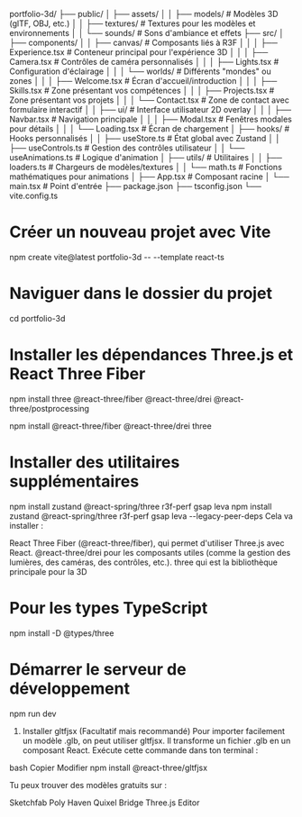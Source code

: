 portfolio-3d/
├── public/
│   ├── assets/
│   │   ├── models/        # Modèles 3D (glTF, OBJ, etc.)
│   │   ├── textures/      # Textures pour les modèles et environnements
│   │   └── sounds/        # Sons d'ambiance et effets
├── src/
│   ├── components/
│   │   ├── canvas/        # Composants liés à R3F
│   │   │   ├── Experience.tsx    # Conteneur principal pour l'expérience 3D
│   │   │   ├── Camera.tsx        # Contrôles de caméra personnalisés
│   │   │   ├── Lights.tsx        # Configuration d'éclairage
│   │   │   └── worlds/           # Différents "mondes" ou zones
│   │   │       ├── Welcome.tsx   # Écran d'accueil/introduction
│   │   │       ├── Skills.tsx    # Zone présentant vos compétences
│   │   │       ├── Projects.tsx  # Zone présentant vos projets
│   │   │       └── Contact.tsx   # Zone de contact avec formulaire interactif
│   │   ├── ui/            # Interface utilisateur 2D overlay
│   │   │   ├── Navbar.tsx        # Navigation principale
│   │   │   ├── Modal.tsx         # Fenêtres modales pour détails
│   │   │   └── Loading.tsx       # Écran de chargement
│   ├── hooks/             # Hooks personnalisés
│   │   ├── useStore.ts           # État global avec Zustand
│   │   ├── useControls.ts        # Gestion des contrôles utilisateur
│   │   └── useAnimations.ts      # Logique d'animation
│   ├── utils/             # Utilitaires
│   │   ├── loaders.ts            # Chargeurs de modèles/textures
│   │   └── math.ts               # Fonctions mathématiques pour animations
│   ├── App.tsx            # Composant racine
│   └── main.tsx           # Point d'entrée
├── package.json
├── tsconfig.json
└── vite.config.ts



# Créer un nouveau projet avec Vite
npm create vite@latest portfolio-3d -- --template react-ts

# Naviguer dans le dossier du projet
cd portfolio-3d

# Installer les dépendances Three.js et React Three Fiber
npm install three @react-three/fiber @react-three/drei @react-three/postprocessing

npm install @react-three/fiber @react-three/drei three

# Installer des utilitaires supplémentaires
npm install zustand @react-spring/three r3f-perf gsap leva
npm install zustand @react-spring/three r3f-perf gsap leva --legacy-peer-deps
Cela va installer :

React Three Fiber (@react-three/fiber), qui permet d'utiliser Three.js avec React.
@react-three/drei pour les composants utiles (comme la gestion des lumières, des caméras, des contrôles, etc.).
three qui est la bibliothèque principale pour la 3D
# Pour les types TypeScript
npm install -D @types/three

# Démarrer le serveur de développement
npm run dev


 1. Installer gltfjsx (Facultatif mais recommandé)
Pour importer facilement un modèle .glb, on peut utiliser gltfjsx. Il transforme un fichier .glb en un composant React.
Exécute cette commande dans ton terminal :

bash
Copier
Modifier
npm install @react-three/gltfjsx


Tu peux trouver des modèles gratuits sur :

Sketchfab
Poly Haven
Quixel Bridge
Three.js Editor